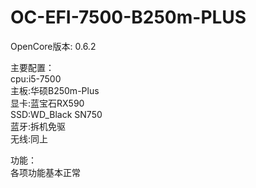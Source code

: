 # OC-EFI-7500-B250m-PLUS

OpenCore版本: 0.6.2

主要配置：  
  cpu:i5-7500  
  主板:华硕B250m-Plus  
  显卡:蓝宝石RX590  
  SSD:WD_Black SN750  
  蓝牙:拆机免驱  
  无线:同上  
  
功能：  
  各项功能基本正常
  
  
